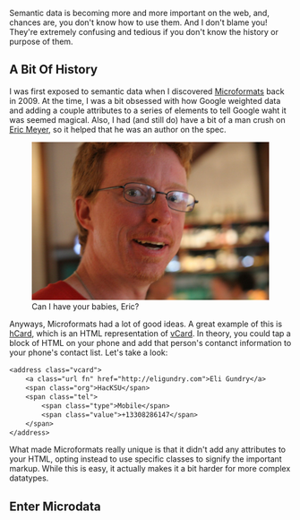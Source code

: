 Semantic data is becoming more and more important on the web, and, chances
are, you don't know how to use them. And I don't blame you! They're extremely
confusing and tedious if you don't know the history or purpose of them.

## A Bit Of History

I was first exposed to semantic data when I discovered
[Microformats](http://microformats.org/) back in 2009. At the time, I was a bit
obsessed with how Google weighted data and adding a couple attributes to
a series of elements to tell Google waht it was seemed magical. Also, I had (and
still do) have a bit of a man crush on [Eric Meyer](http://meyerweb.com/), so it
helped that he was an author on the spec.

<figure class="center">
	<img src="/assets/images/eric_meyer_man_crush.jpg" alt="Eric Meyer">
	<figcaption>Can I have your babies, Eric?</figcaption>
</figure>

Anyways, Microformats had a lot of good ideas. A great example of this is
[hCard](http://microformats.org/wiki/hcard), which is an HTML representation of
[vCard](http://en.wikipedia.org/wiki/VCard). In theory, you could tap a block of
HTML on your phone and add that person's contanct information to your phone's
contact list. Let's take a look:

```markup
<address class="vcard">
	<a class="url fn" href="http://eligundry.com">Eli Gundry</a>
	<span class="org">HacKSU</span>
	<span class="tel">
		<span class="type">Mobile</span>
		<span class="value">+13308286147</span>
	</span>
</address>
```

What made Microformats really unique is that it didn't add any attributes to
your HTML, opting instead to use specific classes to signify the important
markup. While this is easy, it actually makes it a bit harder for more complex
datatypes.

## Enter Microdata
